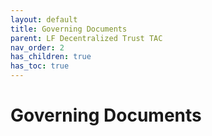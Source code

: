 ```yaml
---
layout: default
title: Governing Documents
parent: LF Decentralized Trust TAC
nav_order: 2
has_children: true
has_toc: true
---
```

# Governing Documents

